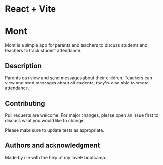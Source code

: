 # React + Vite
# Mont

Mont is a simple app for parents and teachers to discuss students and teachers to track student attendance.

## Description

  Parents can view and send messages about their children.
  Teachers can view and send messages about all students, they're also able to create attendance.


## Contributing

Pull requests are welcome. For major changes, please open an issue first
to discuss what you would like to change.

Please make sure to update tests as appropriate.

## Authors and acknowledgment
  Made by me with the help of my lovely bootcamp. 
